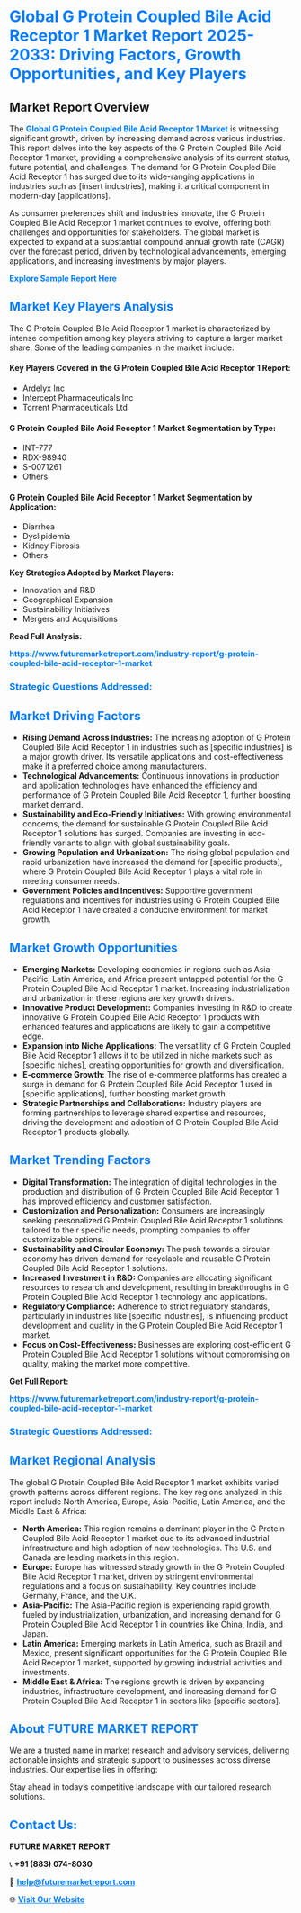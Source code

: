 <h1 style="color: #007BFF;">Global G Protein Coupled Bile Acid Receptor 1 Market Report 2025-2033: Driving Factors, Growth Opportunities, and Key Players</h1>

<section id="overview">
<h2>Market Report Overview</h2>
<p>The <a href="https://www.futuremarketreport.com/industry-report/g-protein-coupled-bile-acid-receptor-1-market" style="color: #007BFF; text-decoration: none;"><strong>Global G Protein Coupled Bile Acid Receptor 1 Market</strong></a> is witnessing significant growth, driven by increasing demand across various industries. This report delves into the key aspects of the G Protein Coupled Bile Acid Receptor 1 market, providing a comprehensive analysis of its current status, future potential, and challenges. The demand for G Protein Coupled Bile Acid Receptor 1 has surged due to its wide-ranging applications in industries such as [insert industries], making it a critical component in modern-day [applications].</p>
<p>As consumer preferences shift and industries innovate, the G Protein Coupled Bile Acid Receptor 1 market continues to evolve, offering both challenges and opportunities for stakeholders. The global market is expected to expand at a substantial compound annual growth rate (CAGR) over the forecast period, driven by technological advancements, emerging applications, and increasing investments by major players.</p>
</section>

<section id="overview">
<p><a href="https://www.futuremarketreport.com/request-sample/reportId=54601" style="color: #007BFF; text-decoration: none;"><strong>Explore Sample Report Here</strong></a></p>
</section>

<section id="key-players">
<h2 style="color: #007BFF;">Market Key Players Analysis</h2>
<p>The G Protein Coupled Bile Acid Receptor 1 market is characterized by intense competition among key players striving to capture a larger market share. Some of the leading companies in the market include:</p>
<h4>Key Players Covered in the G Protein Coupled Bile Acid Receptor 1 Report:</h4>
<ul><li>Ardelyx Inc</li><li>Intercept Pharmaceuticals Inc</li><li>Torrent Pharmaceuticals Ltd</li></ul>
<h4>G Protein Coupled Bile Acid Receptor 1 Market Segmentation by Type:</h4>
<ul><li>INT-777</li><li>RDX-98940</li><li>S-0071261</li><li>Others</li></ul>

<h4>G Protein Coupled Bile Acid Receptor 1 Market Segmentation by Application:</h4>
<ul><li>Diarrhea</li><li>Dyslipidemia</li><li>Kidney Fibrosis</li><li>Others</li></ul>
<p><strong>Key Strategies Adopted by Market Players:</strong></p>
<ul>
<li>Innovation and R&D</li>
<li>Geographical Expansion</li>
<li>Sustainability Initiatives</li>
<li>Mergers and Acquisitions</li>
</ul>
</section>

<section>
<p><strong>Read Full Analysis: </strong></p><a href="https://www.futuremarketreport.com/industry-report/g-protein-coupled-bile-acid-receptor-1-market" style="color: #007BFF; text-decoration: none;"><strong>https://www.futuremarketreport.com/industry-report/g-protein-coupled-bile-acid-receptor-1-market</strong></a>
<h3 style="color: #007BFF;">Strategic Questions Addressed:</h3>
</section>

<section id="driving-factors">
<h2 style="color: #007BFF;">Market Driving Factors</h2>
<ul>
<li><strong>Rising Demand Across Industries:</strong> The increasing adoption of G Protein Coupled Bile Acid Receptor 1 in industries such as [specific industries] is a major growth driver. Its versatile applications and cost-effectiveness make it a preferred choice among manufacturers.</li>
<li><strong>Technological Advancements:</strong> Continuous innovations in production and application technologies have enhanced the efficiency and performance of G Protein Coupled Bile Acid Receptor 1, further boosting market demand.</li>
<li><strong>Sustainability and Eco-Friendly Initiatives:</strong> With growing environmental concerns, the demand for sustainable G Protein Coupled Bile Acid Receptor 1 solutions has surged. Companies are investing in eco-friendly variants to align with global sustainability goals.</li>
<li><strong>Growing Population and Urbanization:</strong> The rising global population and rapid urbanization have increased the demand for [specific products], where G Protein Coupled Bile Acid Receptor 1 plays a vital role in meeting consumer needs.</li>
<li><strong>Government Policies and Incentives:</strong> Supportive government regulations and incentives for industries using G Protein Coupled Bile Acid Receptor 1 have created a conducive environment for market growth.</li>
</ul>
</section>

<section id="growth-opportunities">
<h2 style="color: #007BFF;">Market Growth Opportunities</h2>
<ul>
<li><strong>Emerging Markets:</strong> Developing economies in regions such as Asia-Pacific, Latin America, and Africa present untapped potential for the G Protein Coupled Bile Acid Receptor 1 market. Increasing industrialization and urbanization in these regions are key growth drivers.</li>
<li><strong>Innovative Product Development:</strong> Companies investing in R&D to create innovative G Protein Coupled Bile Acid Receptor 1 products with enhanced features and applications are likely to gain a competitive edge.</li>
<li><strong>Expansion into Niche Applications:</strong> The versatility of G Protein Coupled Bile Acid Receptor 1 allows it to be utilized in niche markets such as [specific niches], creating opportunities for growth and diversification.</li>
<li><strong>E-commerce Growth:</strong> The rise of e-commerce platforms has created a surge in demand for G Protein Coupled Bile Acid Receptor 1 used in [specific applications], further boosting market growth.</li>
<li><strong>Strategic Partnerships and Collaborations:</strong> Industry players are forming partnerships to leverage shared expertise and resources, driving the development and adoption of G Protein Coupled Bile Acid Receptor 1 products globally.</li>
</ul>
</section>

<section id="trending-factors">
<h2 style="color: #007BFF;">Market Trending Factors</h2>
<ul>
<li><strong>Digital Transformation:</strong> The integration of digital technologies in the production and distribution of G Protein Coupled Bile Acid Receptor 1 has improved efficiency and customer satisfaction.</li>
<li><strong>Customization and Personalization:</strong> Consumers are increasingly seeking personalized G Protein Coupled Bile Acid Receptor 1 solutions tailored to their specific needs, prompting companies to offer customizable options.</li>
<li><strong>Sustainability and Circular Economy:</strong> The push towards a circular economy has driven demand for recyclable and reusable G Protein Coupled Bile Acid Receptor 1 solutions.</li>
<li><strong>Increased Investment in R&D:</strong> Companies are allocating significant resources to research and development, resulting in breakthroughs in G Protein Coupled Bile Acid Receptor 1 technology and applications.</li>
<li><strong>Regulatory Compliance:</strong> Adherence to strict regulatory standards, particularly in industries like [specific industries], is influencing product development and quality in the G Protein Coupled Bile Acid Receptor 1 market.</li>
<li><strong>Focus on Cost-Effectiveness:</strong> Businesses are exploring cost-efficient G Protein Coupled Bile Acid Receptor 1 solutions without compromising on quality, making the market more competitive.</li>
</ul>
</section>

<section>
<p><strong>Get Full Report: </strong></p><a href="https://www.futuremarketreport.com/industry-report/g-protein-coupled-bile-acid-receptor-1-market" style="color: #007BFF; text-decoration: none;"><strong>https://www.futuremarketreport.com/industry-report/g-protein-coupled-bile-acid-receptor-1-market</strong></a>
<h3 style="color: #007BFF;">Strategic Questions Addressed:</h3>
</section>


<section id="regional-analysis">
<h2 style="color: #007BFF;">Market Regional Analysis</h2>
<p>The global G Protein Coupled Bile Acid Receptor 1 market exhibits varied growth patterns across different regions. The key regions analyzed in this report include North America, Europe, Asia-Pacific, Latin America, and the Middle East & Africa:</p>
<ul>
<li><strong>North America:</strong> This region remains a dominant player in the G Protein Coupled Bile Acid Receptor 1 market due to its advanced industrial infrastructure and high adoption of new technologies. The U.S. and Canada are leading markets in this region.</li>
<li><strong>Europe:</strong> Europe has witnessed steady growth in the G Protein Coupled Bile Acid Receptor 1 market, driven by stringent environmental regulations and a focus on sustainability. Key countries include Germany, France, and the U.K.</li>
<li><strong>Asia-Pacific:</strong> The Asia-Pacific region is experiencing rapid growth, fueled by industrialization, urbanization, and increasing demand for G Protein Coupled Bile Acid Receptor 1 in countries like China, India, and Japan.</li>
<li><strong>Latin America:</strong> Emerging markets in Latin America, such as Brazil and Mexico, present significant opportunities for the G Protein Coupled Bile Acid Receptor 1 market, supported by growing industrial activities and investments.</li>
<li><strong>Middle East & Africa:</strong> The region’s growth is driven by expanding industries, infrastructure development, and increasing demand for G Protein Coupled Bile Acid Receptor 1 in sectors like [specific sectors].</li>
</ul>
</section>

<footer>
<h2 style="color: #007BFF;">About FUTURE MARKET REPORT</h2>
<p>We are a trusted name in market research and advisory services, delivering actionable insights and strategic support to businesses across diverse industries. Our expertise lies in offering:</p>

<p>Stay ahead in today’s competitive landscape with our tailored research solutions.</p>

<h2 style="color: #007BFF;">Contact Us:</h2>
<p><strong>FUTURE MARKET REPORT</strong></p>
<p>📞 <strong>+91 (883) 074-8030</strong></p>
<p>📧 <strong><a href="mailto:help@futuremarketreport.com" style="color: #007BFF;">help@futuremarketreport.com</a></strong></p>
<p>🌐 <strong><a href="https://www.futuremarketreport.com/" style="color: #007BFF;">Visit Our Website</a></strong></p>
</footer>